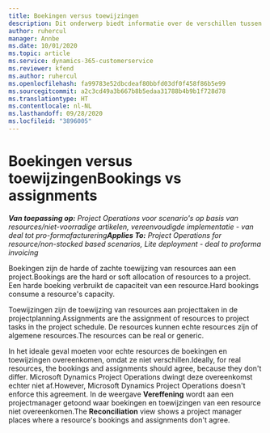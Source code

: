 ```yaml
---
title: Boekingen versus toewijzingen
description: Dit onderwerp biedt informatie over de verschillen tussen resourceboekingen en resourcetoewijzingen.
author: ruhercul
manager: Annbe
ms.date: 10/01/2020
ms.topic: article
ms.service: dynamics-365-customerservice
ms.reviewer: kfend
ms.author: ruhercul
ms.openlocfilehash: fa99783e52dbcdeaf80bbfd03df0f458f86b5e99
ms.sourcegitcommit: a2c3cd49a3b667b8b5edaa31788b4b9b1f728d78
ms.translationtype: HT
ms.contentlocale: nl-NL
ms.lasthandoff: 09/28/2020
ms.locfileid: "3896005"
---
```

# <a name="bookings-vs-assignments"></a><span data-ttu-id="67c69-103">Boekingen versus toewijzingen</span><span class="sxs-lookup"><span data-stu-id="67c69-103">Bookings vs assignments</span></span>

<span data-ttu-id="67c69-104">_**Van toepassing op:** Project Operations voor scenario's op basis van resources/niet-voorradige artikelen, vereenvoudigde implementatie - van deal tot pro-formafacturering_</span><span class="sxs-lookup"><span data-stu-id="67c69-104">_**Applies To:** Project Operations for resource/non-stocked based scenarios, Lite deployment - deal to proforma invoicing_</span></span>

<span data-ttu-id="67c69-105">Boekingen zijn de harde of zachte toewijzing van resources aan een project.</span><span class="sxs-lookup"><span data-stu-id="67c69-105">Bookings are the hard or soft allocation of resources to a project.</span></span> <span data-ttu-id="67c69-106">Een harde boeking verbruikt de capaciteit van een resource.</span><span class="sxs-lookup"><span data-stu-id="67c69-106">Hard bookings consume a resource's capacity.</span></span> 

<span data-ttu-id="67c69-107">Toewijzingen zijn de toewijzing van resources aan projecttaken in de projectplanning.</span><span class="sxs-lookup"><span data-stu-id="67c69-107">Assignments are the assignment of resources to project tasks in the project schedule.</span></span> <span data-ttu-id="67c69-108">De resources kunnen echte resources zijn of algemene resources.</span><span class="sxs-lookup"><span data-stu-id="67c69-108">The resources can be real or generic.</span></span> 

<span data-ttu-id="67c69-109">In het ideale geval moeten voor echte resources de boekingen en toewijzingen overeenkomen, omdat ze niet verschillen.</span><span class="sxs-lookup"><span data-stu-id="67c69-109">Ideally, for real resources, the bookings and assignments should agree, because they don't differ.</span></span> <span data-ttu-id="67c69-110">Microsoft Dynamics Project Operations dwingt deze overeenkomst echter niet af.</span><span class="sxs-lookup"><span data-stu-id="67c69-110">However, Microsoft Dynamics Project Operations doesn't enforce this agreement.</span></span> <span data-ttu-id="67c69-111">In de weergave **Vereffening** wordt aan een projectmanager getoond waar boekingen en toewijzingen van een resource niet overeenkomen.</span><span class="sxs-lookup"><span data-stu-id="67c69-111">The **Reconciliation** view shows a project manager places where a resource's bookings and assignments don't agree.</span></span>
